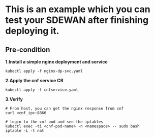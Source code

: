 # This is an example which you can test your SDEWAN after finishing deploying it.

## Pre-condition
**1.Install a simple nginx deployment and service**
 
`kubectl apply -f nginx-dp-svc.yaml`

**2.Apply the cnf service CR**

`kubectl apply -f cnfservice.yaml`

**3.Verify**

```
# From host, you can get the nginx response from cnf
curl <cnf_ip>:8866

# login to the cnf pod and see the iptables
kubectl exec -ti <cnf-pod-name> -n <namespace> -- sudo bash
iptable -L -t nat 
```
